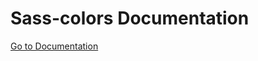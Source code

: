 # Sass-colors Documentation

[Go to Documentation](https://yoicalsin.github.io/sass-colors/index.html)
